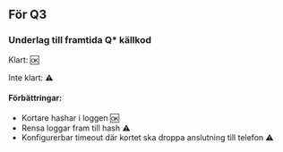 
## För Q3



### Underlag till framtida Q* källkod

Klart: :ok:

Inte klart: :warning:


#### Förbättringar:

 - Kortare hashar i loggen :ok:
 - Rensa loggar fram till hash :warning:
 - Konfigurerbar timeout där kortet ska droppa anslutning till telefon :warning:

 
 
